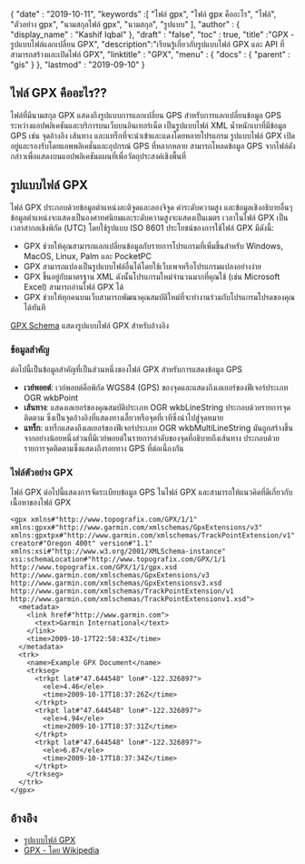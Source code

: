 {
  "date" : "2019-10-11",
  "keywords" :[ "ไฟล์ gpx", "ไฟล์ gpx คืออะไร", "ไฟล์", "ตัวอย่าง gpx", "นามสกุลไฟล์ gpx", "นามสกุล", "รูปแบบ" ],
  "author" : {
    "display_name" : "Kashif Iqbal"
},
  "draft" : "false",
  "toc" : true,
  "title" :"GPX - รูปแบบไฟล์แลกเปลี่ยน GPX",
  "description":"เรียนรู้เกี่ยวกับรูปแบบไฟล์ GPX และ API ที่สามารถสร้างและเปิดไฟล์ GPX",
  "linktitle" : "GPX",
  "menu" : {
    "docs" : {
      "parent" : "gis"
}
},
  "lastmod" : "2019-09-10"
}

## ไฟล์ GPX คืออะไร??

ไฟล์ที่มีนามสกุล GPX แสดงถึงรูปแบบการแลกเปลี่ยน GPS สำหรับการแลกเปลี่ยนข้อมูล GPS ระหว่างแอปพลิเคชันและบริการบนเว็บบนอินเทอร์เน็ต เป็นรูปแบบไฟล์ XML น้ำหนักเบาที่มีข้อมูล GPS เช่น จุดอ้างอิง เส้นทาง และแทร็กที่จะนำเข้าและแดงโดยหลายโปรแกรม รูปแบบไฟล์ GPX เปิดอยู่และรองรับโดยแอพพลิเคชั่นและอุปกรณ์ GPS ที่หลากหลาย สามารถโหลดข้อมูล GPS จากไฟล์ดังกล่าวเพื่อแสดงบนแอปพลิเคชันแผนที่เพื่อวัตถุประสงค์เชิงพื้นที่

## รูปแบบไฟล์ GPX ##

ไฟล์ GPX ประกอบด้วยข้อมูลตำแหน่งละติจูดและลองจิจูด ค่าระดับความสูง และข้อมูลเชิงอธิบายอื่นๆ ข้อมูลตำแหน่งจะแสดงเป็นองศาทศนิยมและระดับความสูงจะแสดงเป็นเมตร เวลาในไฟล์ GPX เป็นเวลาสากลเชิงพิกัด (UTC) โดยใช้รูปแบบ ISO 8601 ประโยชน์ของการใช้ไฟล์ GPX มีดังนี้:

* GPX ช่วยให้คุณสามารถแลกเปลี่ยนข้อมูลกับรายการโปรแกรมที่เพิ่มขึ้นสำหรับ Windows, MacOS, Linux, Palm และ PocketPC
* GPX สามารถแปลงเป็นรูปแบบไฟล์อื่นได้โดยใช้เว็บเพจหรือโปรแกรมแปลงอย่างง่าย
* GPX ขึ้นอยู่กับมาตรฐาน XML ดังนั้นโปรแกรมใหม่จำนวนมากที่คุณใช้ (เช่น Microsoft Excel) สามารถอ่านไฟล์ GPX ได้
* GPX ช่วยให้ทุกคนบนเว็บสามารถพัฒนาคุณสมบัติใหม่ที่จะทำงานร่วมกับโปรแกรมโปรดของคุณได้ทันที

[GPX Schema](https://www.topografix.com/GPX/1/1/gpx.xsd) แสดงรูปแบบไฟล์ GPX สำหรับอ้างอิง

### ข้อมูลสำคัญ ###

ต่อไปนี้เป็นข้อมูลสำคัญที่เป็นส่วนหนึ่งของไฟล์ GPX สำหรับการแสดงข้อมูล GPS

* **เวย์พอยต์**: เวย์พอยต์คือพิกัด WGS84 (GPS) ของจุดและแสดงถึงเลเยอร์ของฟีเจอร์ประเภท OGR wkbPoint
* **เส้นทาง**: แสดงเลเยอร์ของคุณสมบัติประเภท OGR wkbLineString ประกอบด้วยรายการจุดติดตาม ซึ่งเป็นจุดอ้างอิงที่แสดงทางเลี้ยวหรือจุดที่เวทีซึ่งนำไปสู่จุดหมาย
* **แทร็ก**: แทร็กแสดงถึงเลเยอร์ของฟีเจอร์ประเภท OGR wkbMultiLineString มันถูกสร้างขึ้นจากอย่างน้อยหนึ่งส่วนที่มีเวย์พอยต์ในรายการลำดับของจุดที่อธิบายถึงเส้นทาง ประกอบด้วยรายการจุดติดตามซึ่งแสดงถึงรอยทาง GPS ที่ต่อเนื่องกัน

### ไฟล์ตัวอย่าง GPX ###

ไฟล์ GPX ต่อไปนี้แสดงการจัดระเบียบข้อมูล GPS ในไฟล์ GPX และสามารถให้แนวคิดที่ดีเกี่ยวกับเนื้อหาของไฟล์ GPX

```
<gpx xmlns#"http://www.topografix.com/GPX/1/1" xmlns:gpxx#"http://www.garmin.com/xmlschemas/GpxExtensions/v3" xmlns:gpxtpx#"http://www.garmin.com/xmlschemas/TrackPointExtension/v1" creator#"Oregon 400t" version#"1.1" xmlns:xsi#"http://www.w3.org/2001/XMLSchema-instance" xsi:schemaLocation#"http://www.topografix.com/GPX/1/1 http://www.topografix.com/GPX/1/1/gpx.xsd http://www.garmin.com/xmlschemas/GpxExtensions/v3 http://www.garmin.com/xmlschemas/GpxExtensionsv3.xsd http://www.garmin.com/xmlschemas/TrackPointExtension/v1 http://www.garmin.com/xmlschemas/TrackPointExtensionv1.xsd">
  <metadata>
    <link href#"http://www.garmin.com">
      <text>Garmin International</text>
    </link>
    <time>2009-10-17T22:58:43Z</time>
  </metadata>
  <trk>
    <name>Example GPX Document</name>
    <trkseg>
      <trkpt lat#"47.644548" lon#"-122.326897">
        <ele>4.46</ele>
        <time>2009-10-17T18:37:26Z</time>
      </trkpt>
      <trkpt lat#"47.644548" lon#"-122.326897">
        <ele>4.94</ele>
        <time>2009-10-17T18:37:31Z</time>
      </trkpt>
      <trkpt lat#"47.644548" lon#"-122.326897">
        <ele>6.87</ele>
        <time>2009-10-17T18:37:34Z</time>
      </trkpt>
    </trkseg>
  </trk>
</gpx>
```

## อ้างอิง ##

* [รูปแบบไฟล์ GPX](https://www.topografix.com/gpx.asp)
* [GPX - โดย Wikipedia](https://en.wikipedia.org/wiki/GPS_Exchange_Format)


